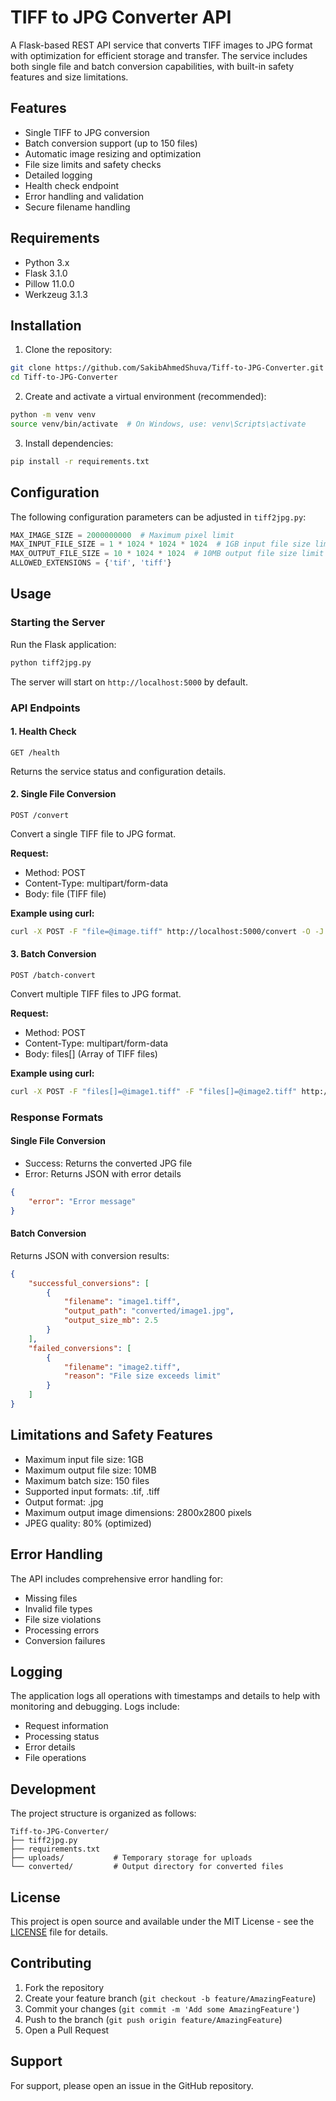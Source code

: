 # TIFF to JPG Converter API

A Flask-based REST API service that converts TIFF images to JPG format with optimization for efficient storage and transfer. The service includes both single file and batch conversion capabilities, with built-in safety features and size limitations.

## Features

- Single TIFF to JPG conversion
- Batch conversion support (up to 150 files)
- Automatic image resizing and optimization
- File size limits and safety checks
- Detailed logging
- Health check endpoint
- Error handling and validation
- Secure filename handling

## Requirements

- Python 3.x
- Flask 3.1.0
- Pillow 11.0.0
- Werkzeug 3.1.3

## Installation

1. Clone the repository:
```bash
git clone https://github.com/SakibAhmedShuva/Tiff-to-JPG-Converter.git
cd Tiff-to-JPG-Converter
```

2. Create and activate a virtual environment (recommended):
```bash
python -m venv venv
source venv/bin/activate  # On Windows, use: venv\Scripts\activate
```

3. Install dependencies:
```bash
pip install -r requirements.txt
```

## Configuration

The following configuration parameters can be adjusted in `tiff2jpg.py`:

```python
MAX_IMAGE_SIZE = 2000000000  # Maximum pixel limit
MAX_INPUT_FILE_SIZE = 1 * 1024 * 1024 * 1024  # 1GB input file size limit
MAX_OUTPUT_FILE_SIZE = 10 * 1024 * 1024  # 10MB output file size limit
ALLOWED_EXTENSIONS = {'tif', 'tiff'}
```

## Usage

### Starting the Server

Run the Flask application:
```bash
python tiff2jpg.py
```

The server will start on `http://localhost:5000` by default.

### API Endpoints

#### 1. Health Check
```http
GET /health
```
Returns the service status and configuration details.

#### 2. Single File Conversion
```http
POST /convert
```
Convert a single TIFF file to JPG format.

**Request:**
- Method: POST
- Content-Type: multipart/form-data
- Body: file (TIFF file)

**Example using curl:**
```bash
curl -X POST -F "file=@image.tiff" http://localhost:5000/convert -O -J
```

#### 3. Batch Conversion
```http
POST /batch-convert
```
Convert multiple TIFF files to JPG format.

**Request:**
- Method: POST
- Content-Type: multipart/form-data
- Body: files[] (Array of TIFF files)

**Example using curl:**
```bash
curl -X POST -F "files[]=@image1.tiff" -F "files[]=@image2.tiff" http://localhost:5000/batch-convert
```

### Response Formats

#### Single File Conversion
- Success: Returns the converted JPG file
- Error: Returns JSON with error details
```json
{
    "error": "Error message"
}
```

#### Batch Conversion
Returns JSON with conversion results:
```json
{
    "successful_conversions": [
        {
            "filename": "image1.tiff",
            "output_path": "converted/image1.jpg",
            "output_size_mb": 2.5
        }
    ],
    "failed_conversions": [
        {
            "filename": "image2.tiff",
            "reason": "File size exceeds limit"
        }
    ]
}
```

## Limitations and Safety Features

- Maximum input file size: 1GB
- Maximum output file size: 10MB
- Maximum batch size: 150 files
- Supported input formats: .tif, .tiff
- Output format: .jpg
- Maximum output image dimensions: 2800x2800 pixels
- JPEG quality: 80% (optimized)

## Error Handling

The API includes comprehensive error handling for:
- Missing files
- Invalid file types
- File size violations
- Processing errors
- Conversion failures

## Logging

The application logs all operations with timestamps and details to help with monitoring and debugging. Logs include:
- Request information
- Processing status
- Error details
- File operations

## Development

The project structure is organized as follows:
```
Tiff-to-JPG-Converter/
├── tiff2jpg.py
├── requirements.txt
├── uploads/           # Temporary storage for uploads
└── converted/         # Output directory for converted files
```

## License

This project is open source and available under the MIT License - see the [LICENSE](LICENSE) file for details.

## Contributing

1. Fork the repository
2. Create your feature branch (`git checkout -b feature/AmazingFeature`)
3. Commit your changes (`git commit -m 'Add some AmazingFeature'`)
4. Push to the branch (`git push origin feature/AmazingFeature`)
5. Open a Pull Request

## Support

For support, please open an issue in the GitHub repository.
